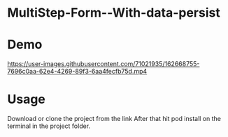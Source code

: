 # MultiStep-Form--With-data-persist
# Demo


https://user-images.githubusercontent.com/71021935/162668755-7696c0aa-62e4-4269-89f3-6aa4fecfb75d.mp4

# Usage 
Download or clone the project from the link
After that hit pod install on the terminal in the project folder.

